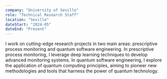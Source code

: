 ```yaml
---
company: "University of Seville"
role: "Technical Research Staff"
location: "Seville"
dateStart: "2024-05"
dateEnd: "Present"
---
```


I work on cutting-edge research projects in two main areas: prescriptive process monitoring and quantum software engineering. In prescriptive process monitoring, I leverage deep learning techniques to develop advanced monitoring systems. In quantum software engineering, I explore the application of quantum computing principles, aiming to pioneer new methodologies and tools that harness the power of quantum technology.